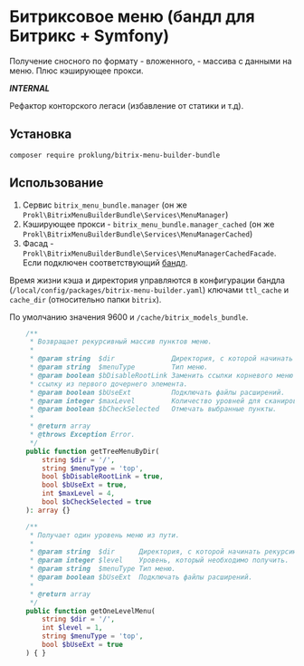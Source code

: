 # Битриксовое меню (бандл для Битрикс + Symfony)

Получение сносного по формату - вложенного, - массива с данными на меню. Плюс кэширующее прокси.

***INTERNAL***

Рефактор конторского легаси (избавление от статики и т.д).

## Установка

`composer require proklung/bitrix-menu-builder-bundle`

## Использование

1) Сервис `bitrix_menu_bundle.manager` (он же `Prokl\BitrixMenuBuilderBundle\Services\MenuManager`)
2) Кэширующее прокси - `bitrix_menu_bundle.manager_cached` (он же `Prokl\BitrixMenuBuilderBundle\Services\MenuManagerCached`)
3) Фасад - `Prokl\BitrixMenuBuilderBundle\Services\MenuManagerCachedFacade`. Если подключен соответствующий [бандл](https://github.com/ProklUng/facade.bundle).

Время жизни кэша и директория управляются в конфигурации бандла (`/local/config/packages/bitrix-menu-builder.yaml`) ключами
`ttl_cache` и `cache_dir` (относительно папки `bitrix`). 

По умолчанию значения 9600 и `/cache/bitrix_models_bundle`.

```php
    /**
     * Возвращает рекурсивный массив пунктов меню.
     *
     * @param string  $dir              Директория, с которой начинать рекурсию.
     * @param string  $menuType         Тип меню.
     * @param boolean $bDisableRootLink Заменить ссылки корневого меню на
     * ссылку из первого дочернего элемента.
     * @param boolean $bUseExt          Подключать файлы расширений.
     * @param integer $maxLevel         Количество уровней для сканирования.
     * @param boolean $bCheckSelected   Отмечать выбранные пункты.
     *
     * @return array
     * @throws Exception Error.
     */
    public function getTreeMenuByDir(
        string $dir = '/',
        string $menuType = 'top',
        bool $bDisableRootLink = true,
        bool $bUseExt = true,
        int $maxLevel = 4,
        bool $bCheckSelected = true
    ): array {}

    /**
     * Получает один уровень меню из пути.
     *
     * @param string  $dir      Директория, с которой начинать рекурсию.
     * @param integer $level    Уровень, который необходимо получить.
     * @param string  $menuType Тип меню.
     * @param boolean $bUseExt  Подключать файлы расширений.
     *
     * @return array
     */
    public function getOneLevelMenu(
        string $dir = '/',
        int $level = 1,
        string $menuType = 'top',
        bool $bUseExt = true
    ) { }
```

